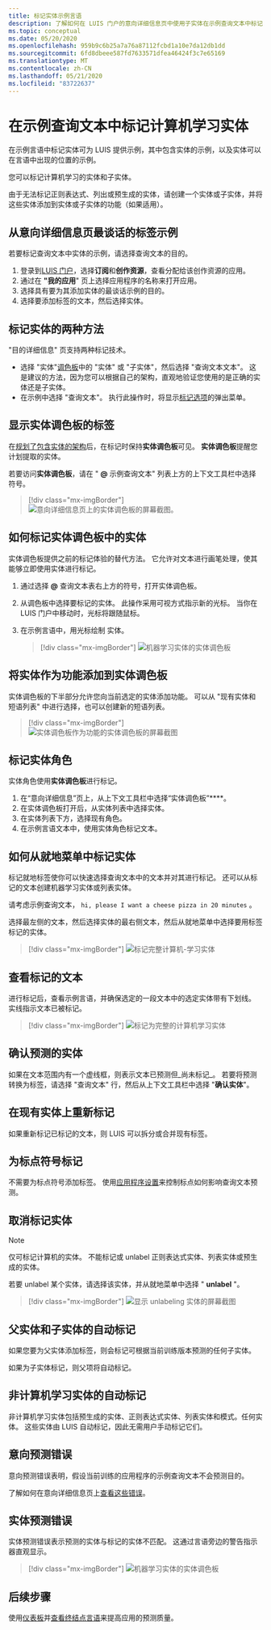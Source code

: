 ```yaml
---
title: 标记实体示例言语
description: 了解如何在 LUIS 门户的意向详细信息页中使用子实体在示例查询文本中标记计算机学习实体。
ms.topic: conceptual
ms.date: 05/20/2020
ms.openlocfilehash: 959b9c6b25a7a76a87112fcbd1a10e7da12db1dd
ms.sourcegitcommit: 6fd8dbeee587fd7633571dfea46424f3c7e65169
ms.translationtype: MT
ms.contentlocale: zh-CN
ms.lasthandoff: 05/21/2020
ms.locfileid: "83722637"
---
```

# <a name="label-machine-learning-entity-in-an-example-utterance"></a>在示例查询文本中标记计算机学习实体

在示例言语中标记实体可为 LUIS 提供示例，其中包含实体的示例，以及实体可以在言语中出现的位置的示例。

您可以标记计算机学习的实体和子实体。

由于无法标记正则表达式、列出或预生成的实体，请创建一个实体或子实体，并将这些实体添加到实体或子实体的功能（如果适用）。

## <a name="label-example-utterances-from-the-intent-detail-page"></a>从意向详细信息页最谈话的标签示例

若要标记查询文本中实体的示例，请选择查询文本的目的。

1. 登录到[LUIS 门户](https://www.luis.ai)，选择**订阅**和**创作资源**，查看分配给该创作资源的应用。
1. 通过在 **"我的应用**" 页上选择应用程序的名称来打开应用。
1. 选择具有要为其添加实体的最谈话示例的目的。
1. 选择要添加标签的文本，然后选择实体。

## <a name="two-techniques-to-label-entities"></a>标记实体的两种方法

"目的详细信息" 页支持两种标记技术。
* 选择 "实体"[调色板](#label-with-the-entity-palette-visible)中的 "实体" 或 "子实体"，然后选择 "查询文本文本"。 这是建议的方法，因为您可以根据自己的架构，直观地验证您使用的是正确的实体还是子实体。
* 在示例中选择 "查询文本"。 执行此操作时，将显示[标记选项](#how-to-label-entity-from-in-place-menu)的弹出菜单。

## <a name="label-with-the-entity-palette-visible"></a>显示实体调色板的标签

在[规划了包含实体的架构](luis-how-plan-your-app.md)后，在标记时保持**实体调色板**可见。 **实体调色板**提醒您计划提取的实体。

若要访问**实体调色板**，请在 " **@** 示例查询文本" 列表上方的上下文工具栏中选择符号。

> [!div class="mx-imgBorder"]
> ![意向详细信息页上的实体调色板的屏幕截图。](media/label-utterances/entity-palette-from-tool-bar.png)

## <a name="how-to-label-entity-from-entity-palette"></a>如何标记实体调色板中的实体

实体调色板提供之前的标记体验的替代方法。 它允许对文本进行画笔处理，使其能够立即使用实体进行标记。

1. 通过选择 **@** 查询文本表右上方的符号，打开实体调色板。

2. 从调色板中选择要标记的实体。 此操作采用可视方式指示新的光标。 当你在 LUIS 门户中移动时，光标将跟随鼠标。

3. 在示例言语中，用光标绘制  实体。

    > [!div class="mx-imgBorder"]
    > ![机器学习实体的实体调色板](media/label-utterances/example-1-label-machine-learned-entity-palette-label-action.png)

## <a name="adding-entity-as-a-feature-from-the-entity-palette"></a>将实体作为功能添加到实体调色板

实体调色板的下半部分允许您向当前选定的实体添加功能。 可以从 "现有实体和短语列表" 中进行选择，也可以创建新的短语列表。

> [!div class="mx-imgBorder"]
> ![实体调色板作为功能的实体调色板的屏幕截图](media/label-utterances/entity-palette-entity-as-a-feature.png)

## <a name="labeling-entity-roles"></a>标记实体角色

实体角色使用**实体调色板**进行标记。

1. 在“意向详细信息”页上，从上下文工具栏中选择“实体调色板”****。
1. 在实体调色板打开后，从实体列表中选择实体。
1. 在实体列表下方，选择现有角色。
1. 在示例言语文本中，使用实体角色标记文本。

## <a name="how-to-label-entity-from-in-place-menu"></a>如何从就地菜单中标记实体

标记就地标签使你可以快速选择查询文本中的文本并对其进行标记。 还可以从标记的文本创建机器学习实体或列表实体。

请考虑示例查询文本， `hi, please I want a cheese pizza in 20 minutes` 。

选择最左侧的文本，然后选择实体的最右侧文本，然后从就地菜单中选择要用标签标记的实体。

> [!div class="mx-imgBorder"]
> ![标记完整计算机-学习实体](media/label-utterances/label-steps-in-place-menu.png)

## <a name="review-labeled-text"></a>查看标记的文本

进行标记后，查看示例言语，并确保选定的一段文本中的选定实体带有下划线。 实线指示文本已被标记。

> [!div class="mx-imgBorder"]
> ![标记为完整的计算机学习实体](media/label-utterances/example-1-label-machine-learned-entity-complete-order-labeled.png)

## <a name="confirm-predicted-entity"></a>确认预测的实体

如果在文本范围内有一个虚线框，则表示文本已预测但_尚未标记_。 若要将预测转换为标签，请选择 "查询文本" 行，然后从上下文工具栏中选择 "**确认实体**"。

## <a name="relabeling-over-existing-entities"></a>在现有实体上重新标记

如果重新标记已标记的文本，则 LUIS 可以拆分或合并现有标签。

## <a name="labeling-for-punctuation"></a>为标点符号标记

不需要为标点符号添加标签。 使用[应用程序设置](luis-reference-application-settings.md)来控制标点如何影响查询文本预测。

## <a name="unlabel-entities"></a>取消标记实体

> [!NOTE]
> 仅可标记计算机的实体。 不能标记或 unlabel 正则表达式实体、列表实体或预生成的实体。

若要 unlabel 某个实体，请选择该实体，并从就地菜单中选择 " **unlabel** "。

> [!div class="mx-imgBorder"]
> ![显示 unlabeling 实体的屏幕截图](media/label-utterances/unlabel-entity-using-in-place-menu.png)

## <a name="automatic-labeling-for-parent-and-child-entities"></a>父实体和子实体的自动标记

如果您要为父实体添加标签，则会标记可根据当前训练版本预测的任何子实体。

如果为子实体标记，则父项将自动标记。

## <a name="automatic-labeling-for-non-machine-learned-entities"></a>非计算机学习实体的自动标记

非计算机学习实体包括预生成的实体、正则表达式实体、列表实体和模式。任何实体。 这些实体由 LUIS 自动标记，因此无需用户手动标记它们。

## <a name="intent-prediction-errors"></a>意向预测错误

意向预测错误表明，假设当前训练的应用程序的示例查询文本不会预测目的。

了解如何在意向详细信息页上[查看这些错误](luis-how-to-add-intents.md#intent-prediction-errors)。

## <a name="entity-prediction-errors"></a>实体预测错误

实体预测错误表示预测的实体与标记的实体不匹配。 这通过言语旁边的警告指示器直观显示。

> [!div class="mx-imgBorder"]
> ![机器学习实体的实体调色板](media/label-utterances/example-utterance-indicates-prediction-error.png)

## <a name="next-steps"></a>后续步骤

使用[仪表板](luis-how-to-use-dashboard.md)并[查看终结点言语](luis-how-to-review-endpoint-utterances.md)来提高应用的预测质量。